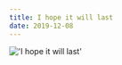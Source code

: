 ```yaml
---
title: I hope it will last
date: 2019-12-08
---
```


!['I hope it will last'](/81Ihopeitwilllast8.jpg)

